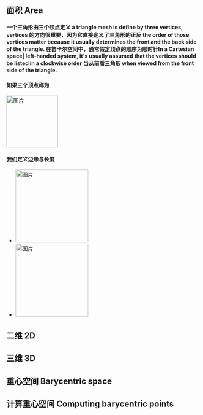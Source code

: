 ## 面积 Area
#### 一个三角形由三个顶点定义 a triangle mesh is define by three vertices, vertices 的方向很重要，因为它直接定义了三角形的正反 the order of those vertices matter because it usually determines the front and the back side of the triangle. 在笛卡尔空间中，通常假定顶点的顺序为顺时针In a Cartesian space| left-handed system, it's usually assumed that the vertices should be listed in a clockwise order 当从前看三角形 when viewed from the front side of the triangle.

#### 如果三个顶点称为
<img width="135" alt="图片" src="https://user-images.githubusercontent.com/31954987/226084834-54cb79e4-c1f5-4995-8b5c-6aa6551ed994.png">

#### 我们定义边缘与长度 
- <img width="190" alt="图片" src="https://user-images.githubusercontent.com/31954987/226085013-1286f281-3f7e-413d-9069-ab3708539cf7.png">
- <img width="190" alt="图片" src="https://user-images.githubusercontent.com/31954987/226088449-52dbb263-3017-474c-8f5e-6dfc347648e0.png">


## 二维 2D
## 三维 3D
## 重心空间 Barycentric space
## 计算重心空间 Computing barycentric points
